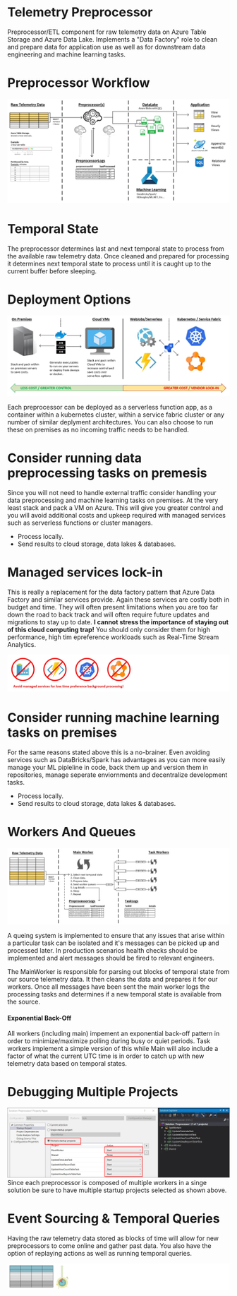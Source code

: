 # Telemetry Preprocessor
Preprocessor/ETL component for raw telemetry data on Azure Table Storage and Azure Data Lake. Implements a "Data Factory" role to clean and prepare data for application use as well as for downstream data engineering and machine learning tasks.

# Preprocessor Workflow
![AuthenticationFlow](https://github.com/INNVTV/Telemetry-Preprocessor/blob/master/_docs/images/processing-workflow.png)

# Temporal State
The preprocessor determines last and next temporal state to process from the available raw telemetry data. Once cleaned and prepared for processing it determines next temporal state to process until it is caught up to the current buffer before sleeping.

# Deployment Options
![DeploymentOptions](https://github.com/INNVTV/Telemetry-Preprocessor/blob/master/_docs/images/deployment-options.png)

Each preprocessor can be deployed as a serverless function app, as a container within a kubernetes cluster, within a service fabric cluster or any number of similar deplyment architectures. You can also choose to run these on premises as no incoming traffic needs to be handled.

# Consider running data preprocessing tasks on premesis
Since you will not need to handle external traffic consider handling your data preprocessing and machine learning tasks on premises. At the very least stack and pack a VM on Azure. This will give you greater control and you will avoid additional costs and upkeep required with managed services such as serverless functions or cluster managers.

* Process locally. 
* Send results to cloud storage, data lakes & databases. 

# Managed services lock-in
This is really a replacement for the data factory pattern that Azure Data Factory and similar services provide. Again these services are costly both in budget and time. They will often present limitations when you are too far down the road to back track and will often require future updates and migrations to stay up to date. **I cannot stress the importance of staying out of this cloud computing trap!** You should only consider them for high performance, high tim epreference workloads such as Real-Time Stream Analytics.

![ManagedServices](https://github.com/INNVTV/Telemetry-Preprocessor/blob/master/_docs/images/managed-services.png)

# Consider running machine learning tasks on premises
For the same reasons stated above this is a no-brainer. Even avoiding services such as DataBricks/Spark has advantages as you can more easily manage your ML pipleline in code, back them up and version them in repositories, manage seperate enviornments and decentralize development tasks. 

* Process locally. 
* Send results to cloud storage, data lakes & databases. 

# Workers And Queues
![WorkersAndQueues](https://github.com/INNVTV/Telemetry-Preprocessor/blob/master/_docs/images/workers-queues.png)

A queing system is implemented to ensure that any issues that arise within a particular task can be isolated and it's messages can be picked up and processed later. In production scenarios health checks should be implemented and alert messages should be fired to relevant engineers.

The MainWorker is responsible for parsing out blocks of temporal state from our source telemetry data. It then cleans the data and prepares it for our workers. Once all messages have been sent the main worker logs the processing tasks and determines if a new temporal state is available from the source.

#### Exponential Back-Off
All workers (including main) impement an exponential back-off pattern in order to minimize/maximize polling during busy or quiet periods. Task workers implement a simple version of this while Main will also include a factor of what the current UTC time is in order to catch up with new telemetry data based on temporal states.

# Debugging Multiple Projects
![DebugMultipleProjects](https://github.com/INNVTV/Telemetry-Preprocessor/blob/master/_docs/images/debug-multiple-projects.png)
Since each preprocessor is composed of multiple workers in a singe solution be sure to have multiple startup projects selected as shown above.

# Event Sourcing & Temporal Queries
Having the raw telemetry data stored as blocks of time will allow for new preprocessors to come online and gather past data. You also have the option of replaying actions as well as running temporal queries.

![EventSourcing](https://github.com/INNVTV/Telemetry-Preprocessor/blob/master/_docs/images/event-sourcing.png)



